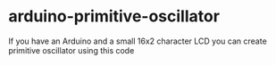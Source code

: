 # arduino-primitive-oscillator
If you have an Arduino and a small 16x2 character LCD you can create primitive oscillator using this code
